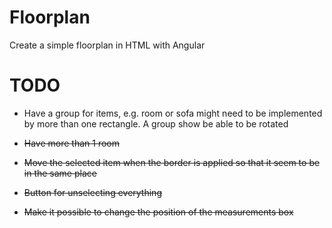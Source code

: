 # Floorplan
Create a simple floorplan in HTML with Angular


# TODO

* Have a group for items, e.g. room or sofa might need to be implemented by more than one rectangle. A group show be able to be rotated

* ~~Have more than 1 room~~

* ~~Move the selected item when the border is applied so that it seem to be in the same place~~

* ~~Button for unselecting everything~~

* ~~Make it possible to change the position of the measurements box~~

